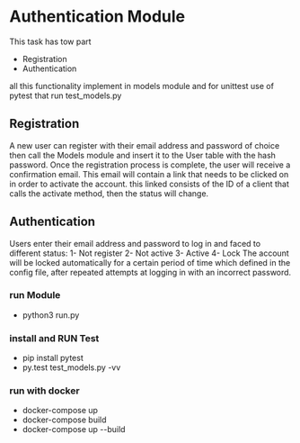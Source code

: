 # Authentication Module

This task has tow part

* Registration
* Authentication

all this functionality implement in models module 
and for unittest use of pytest that run test_models.py

## Registration
A new user can register with their email address and password of choice then call the Models module and insert it to the User table with the hash password.
Once the registration process is complete, the user will receive a confirmation email. This email will contain a link that needs to be clicked on in order to activate the account. 
this linked consists of the ID of a client that calls the activate method, then the status will change.

## Authentication
Users enter their email address and password to log in and faced to different status:
    1- Not register
    2- Not active
    3- Active
    4- Lock
The account will be locked automatically for a certain period of time which defined in the config file, after repeated attempts at logging in with an incorrect password.

### run Module

* python3 run.py

### install and RUN Test

* pip install pytest
* py.test test_models.py -vv

### run with docker 

* docker-compose up
* docker-compose build
* docker-compose up --build